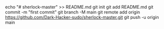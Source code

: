 echo "# sherlock-master" >> README.md
git init
git add README.md
git commit -m "first commit"
git branch -M main
git remote add origin https://github.com/Dark-Hacker-sudo/sherlock-master.git
git push -u origin main
